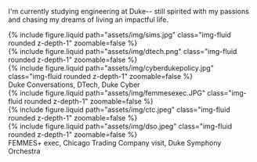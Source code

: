 I'm currently studying engineering at Duke-- still spirited with my passions and chasing my dreams of living an impactful life. 
<!-- Row 1: 3 photos -->
<div class="row mt-3">
    <div class="col-sm mt-3 mt-md-0">
        {% include figure.liquid path="assets/img/sims.jpg" class="img-fluid rounded z-depth-1" zoomable=false %}
    </div>
    <div class="col-sm mt-3 mt-md-0">
        {% include figure.liquid path="assets/img/dtech.png" class="img-fluid rounded z-depth-1" zoomable=false %}
    </div>
    <div class="col-sm mt-3 mt-md-0">
        {% include figure.liquid path="assets/img/cyberdukepolicy.jpg" class="img-fluid rounded z-depth-1" zoomable=false %}
    </div>
</div>
<div class="caption">
    Duke Conversations, DTech, Duke Cyber
</div>

<!-- Row 3: 3 photos -->
<div class="row mt-3">
    <div class="col-sm mt-3 mt-md-0">
        {% include figure.liquid path="assets/img/femmesexec.JPG" class="img-fluid rounded z-depth-1" zoomable=false %}
    </div>
    <div class="col-sm mt-3 mt-md-0">
        {% include figure.liquid path="assets/img/ctc.jpeg" class="img-fluid rounded z-depth-1" zoomable=false %}
    </div>
    <div class="col-sm mt-3 mt-md-0">
        {% include figure.liquid path="assets/img/dso.jpeg" class="img-fluid rounded z-depth-1" zoomable=false %}
    </div>
</div>
<div class="caption">
    FEMMES+ exec, Chicago Trading Company visit, Duke Symphony Orchestra
</div>
